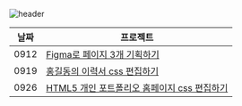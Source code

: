 ![header](https://capsule-render.vercel.app/api?type=wave&color=auto&height=200§ion=header&text=Tue%20Report&fontSize=50)


|날짜|프로젝트|
|------|---|
|0912|<a href="https://baesub.github.io/Tue_Report/0912/first_figma.html">Figma로 페이지 3개 기획하기</a>|
|0919|<a href="https://baesub.github.io/Tue_Report/0919/sourcecode/index.html">홍길동의 이력서 css 편집하기</a>|
|0926|<a href="https://baesub.github.io/Tue_Report/0926/ch04_mportpolio/mintro.html">HTML5 개인 포트폴리오 홈페이지 css 편집하기</a>|

